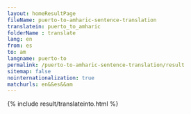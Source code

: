 ```yaml
---
layout: homeResultPage
fileName: puerto-to-amharic-sentence-translation
translatein: puerto_to_amharic
folderName : translate
lang: en
from: es
to: am
langname: puerto-to
permalink: /puerto-to-amharic-sentence-translation/result
sitemap: false
nointernationalization: true
matchurls: en&&es&&am
---
```

{% include result/translateinto.html %}

<script src="/js/result/translation.js" data-foldername="{{page.folderName}}" data-lang="{{page.lang}}"></script>
